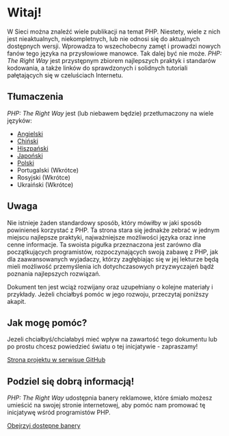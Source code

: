 # Witaj!

W Sieci można znaleźć wiele publikacji na temat PHP. Niestety, wiele z nich jest nieaktualnych, niekompletnych, lub nie
odnosi się do aktualnych dostępnych wersji. Wprowadza to wszechobecny zamęt i prowadzi nowych fanów tego języka na
przysłowiowe manowce. Tak dalej być nie może. _PHP: The Right Way_ jest przystępnym zbiorem najlepszych praktyk i
standarów kodowania, a także linków do sprawdzonych i solidnych tutoriali pałętających się w czeluściach Internetu. 

## Tłumaczenia

_PHP: The Right Way_ jest (lub niebawem będzie) przetłumaczony na wiele języków:

* [Angielski](http://www.phptherightway.com)
* [Chiński](http://wulijun.github.com/php-the-right-way)
* [Hiszpański](http://es.phptherightway.com)
* [Japoński](http://ja.phptherightway.com)
* [Polski](http://pl.phptherightway.com)
* Portugalski (Wkrótce)
* Rosyjski (Wkrótce)
* Ukraiński (Wkrótce)

## Uwaga

Nie istnieje żaden standardowy sposób, który mówiłby w jaki sposób powinieneś korzystać z PHP. Ta strona stara się
jednakże zebrać w jednym miejscu najlepsze praktyki, najważniejsze możliwości języka oraz inne cenne informacje. Ta
swoista pigułka przeznaczona jest zarówno dla początkujących programistów, rozpoczynających swoją zabawę z PHP, jak dla
zaawansowanych wyjadaczy, którzy zagłębiając się w jej lekturze będą mieli możliwość przemyślenia ich dotychczasowych
przyzwyczajeń bądź poznania najlepszych rozwiązań.

Dokument ten jest wciąż rozwijany oraz uzupełniany o kolejne materiały i przykłady. Jeżeli chciałbyś pomóc w jego
rozwoju, przeczytaj poniższy akapit.

## Jak mogę pomóc?

Jezeli chciałbyś/chciałabyś mieć wpływ na zawartość tego dokumentu lub po prostu chcesz powiedzieć światu o tej
inicjatywie - zapraszamy!

[Strona projektu w serwisue GitHub][1] 

## Podziel się dobrą informacją!

_PHP: The Right Way_ udostępnia banery reklamowe, które śmiało możesz umieścić na swojej stronie internetowej, aby
pomóc nam promować tę inicjatywę wśród programistów PHP.

[Obejrzyj dostępne banery][2]

[1]: https://github.com/bartosz-maciaszek/php-the-right-way/tree/gh-pages
[2]: /banners.html
